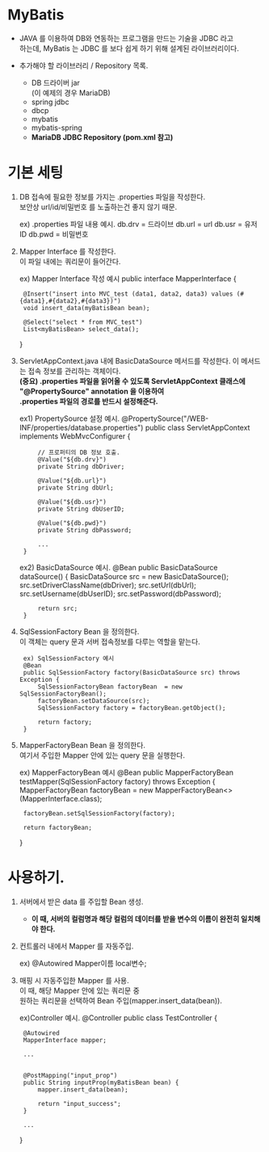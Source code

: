 # MyBatis

* JAVA 를 이용하여 DB와 연동하는 프로그램을 만드는 기술을 JDBC 라고  
하는데, MyBatis 는 JDBC 를 보다 쉽게 하기 위해 설계된 라이브러리이다.
  

* 추가해야 할 라이브러리 / Repository 목록.
    * DB 드라이버 jar  
      (이 예제의 경우 MariaDB)
    * spring jdbc
    * dbcp
    * mybatis
    * mybatis-spring
    * **MariaDB JDBC Repository (pom.xml 참고)** 
  

# 기본 세팅


1. DB 접속에 필요한 정보를 가지는 .properties 파일을 작성한다.  
보안상 url/id/비밀번호 를 노출하는건 좋지 않기 때문.

    
    ex) .properties 파일 내용 예시.
    db.drv = 드라이브
    db.url = url
    db.usr = 유저ID 
    db.pwd = 비밀번호


2. Mapper Interface 를 작성한다.  
이 파일 내에는 쿼리문이 들어간다.
   

    ex) Mapper Interface 작성 예시
    public interface MapperInterface {

        @Insert("insert into MVC_test (data1, data2, data3) values (#{data1},#{data2},#{data3})")
        void insert_data(myBatisBean bean);

        @Select("select * from MVC_test")
        List<myBatisBean> select_data();

    }


3. ServletAppContext.java 내에 BasicDataSource 메서드를 작성한다. 
   이 메서드는 접속 정보를 관리하는 객체이다.  
   **(중요) .properties 파일을 읽어올 수 있도록 ServletAppContext 클래스에 "@PropertySource" annotation 을 이용하여  
   .properties 파일의 경로를 반드시 설정해준다.**   


      ex1) PropertySource 설정 예시.
        @PropertySource("/WEB-INF/properties/database.properties")
        public class ServletAppContext implements WebMvcConfigurer { 

            // 프로퍼티의 DB 정보 호출.
            @Value("${db.drv}")
            private String dbDriver;
            
            @Value("${db.url}")
            private String dbUrl;
            
            @Value("${db.usr}")
            private String dbUserID;
            
            @Value("${db.pwd}")
            private String dbPassword;
            
            ... 
        }

      
      ex2) BasicDataSource 예시.
        @Bean
        public BasicDataSource dataSource() {
            BasicDataSource src = new BasicDataSource();
            src.setDriverClassName(dbDriver);
            src.setUrl(dbUrl);
            src.setUsername(dbUserID);
            src.setPassword(dbPassword);

            return src;
        }


4. SqlSessionFactory Bean 을 정의한다.  
이 객체는 query 문과 서버 접속정보를 다루는 역할을 맡는다.


        ex) SqlSessionFactory 예시
        @Bean
        public SqlSessionFactory factory(BasicDataSource src) throws Exception {
            SqlSessionFactoryBean factoryBean  = new SqlSessionFactoryBean();
            factoryBean.setDataSource(src);
            SqlSessionFactory factory = factoryBean.getObject();
    
            return factory;
        }


5. MapperFactoryBean Bean 을 정의한다.  
여기서 주입한 Mapper 안에 있는 query 문을 실행한다.
   

      ex) MapperFactoryBean 예시
      @Bean
      public MapperFactoryBean<MapperInterface> testMapper(SqlSessionFactory factory)
            throws Exception {
        MapperFactoryBean<MapperInterface> factoryBean =
                new MapperFactoryBean<>(MapperInterface.class);

        factoryBean.setSqlSessionFactory(factory);

        return factoryBean;
      }


# 사용하기.


1. 서버에서 받은 data 를 주입할 Bean 생성.
    * **이 때, 서버의 컬럼명과 해당 컬럼의 데이터를 받을 변수의 이름이 완전히 일치해야 한다.**


2. 컨트롤러 내에서 Mapper 를 자동주입.  
    

    ex)
    @Autowired
    Mapper이름 local변수;


3. 매핑 시 자동주입한 Mapper 를 사용.  
   이 때, 해당 Mapper 안에 있는 쿼리문 중  
   원하는 쿼리문을 선택하여 Bean 주입(mapper.insert_data(bean)).


    ex)Controller 예시.
    @Controller
    public class TestController {

        @Autowired
        MapperInterface mapper;
    
        ...


        @PostMapping("input_prop")
        public String inputProp(myBatisBean bean) {
            mapper.insert_data(bean);
    
            return "input_success";
        }
    
        ...

    }
